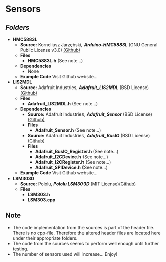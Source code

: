 # Sensors
## ***Folders***
- **HMC5883L**
    - **Source:** Korneliusz Jarzębski, ***Arduino-HMC5883L*** (GNU General Public License v3.0) [(Github)](https://github.com/jarzebski/Arduino-HMC5883L)
    - **Files** 
        - **HMC5883L.h** (See note...)
    - **Dependencies**
        - None
    - **Example Code** Visit Github website...
- **LIS2MDL**
    - **Source:** Adafruit Industries, ***Adafruit_LIS2MDL*** (BSD License) [(Github)](https://github.com/adafruit/Adafruit_LIS2MDL)
    - **Files** 
        - **Adafruit_LIS2MDL.h** (See note...)
    - **Dependencies**
        - **Source:** Adafruit Industries, ***Adafruit_Sensor*** (BSD License) [(Github)](https://github.com/adafruit/Adafruit_Sensor)
        - **Files** 
            - **Adafruit_Sensor.h** (See note...)
        - **Source:** Adafruit Industries, ***Adafruit_BusIO*** (BSD License) [(Github)](https://github.com/adafruit/Adafruit_BusIO)
        - **Files** 
            - **Adafruit_BusIO_Register.h** (See note...)
            - **Adafruit_I2CDevice.h** (See note...)
            - **Adafruit_I2CRegister.h** (See note...)
            - **Adafruit_SPIDevice.h** (See note...)
    - **Example Code** Visit Github website...
- **LSM303D**
    - **Source:** Pololu, ***Pololu LSM303D*** (MIT License)[(Github)](https://github.com/pololu/lsm303-arduino)
    - **Files** 
        - **LSM303.h**
        - **LSM303.cpp**
## Note
- The code implementation from the sources is part of the header file. There is no cpp-file. Therefore the altered header files are located here under their appropriate folders.
- The code from the sources seems to perform well enough until further testing. 
- The number of sensors used will increase... Enjoy!

